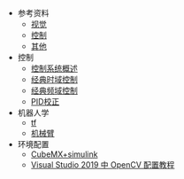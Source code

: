 * 参考资料
  * [视觉](reference/vision.md)
  * [控制](reference/control.md)
  * [其他](reference/others.md)
* 控制
  * [控制系统概述](control/overview.md)
  * [经典时域控制](control/time-domain-control.md)
  * [经典频域控制](control/frequency-domain-control.md)
  * [PID校正](control/pid-correction.md)
* 机器人学
  * [tf](robotics/tf.md)
  * [机械臂](robotics/robotic_arm.md)
* 环境配置
  * [CubeMX+simulink](environment-configure/CubeMX+simulink.md)
  * [Visual Studio 2019 中 OpenCV 配置教程](environment-configure/Windows-OpenCV-Environment.md)

